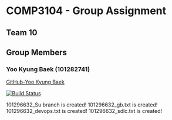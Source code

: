 # COMP3104 - Group Assignment

## Team 10
## Group Members
### Yoo Kyung Baek (101282741)
[GitHub-Yoo Kyung Baek](https://github.com/ashBwhite)

[![Build Status](https://app.travis-ci.com/susuayeaung/COMP3104_Group_Assignment.svg?branch=main)](https://app.travis-ci.com/susuayeaung/COMP3104_Group_Assignment)

101296632_Su branch is created!
101296632_gb.txt is created!
101296632_devops.txt is created!
101296632_sdlc.txt is created!
